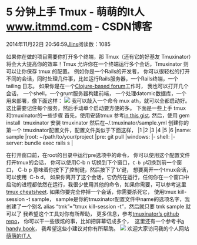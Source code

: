 
# 5 分钟上手 Tmux - 萌萌的It人 www.itmmd.com - CSDN博客


2014年11月22日 20:56:59[Jlins](https://me.csdn.net/dyllove98)阅读数：1085


如果你在做的项目需要你打开多个终端，那 Tmux（还有它的好基友 Tmuxinator）将会大大提高你的效率！Tmux 允许你在一个终端运行多个会话，Tmuxinator 则可以让你保存 tmux 的配置。
例如你是一个Rails的开发者， 你可以很轻松的打开不同的会话，同时处理几件事，比如运行Rails服务器，一个Rails终端，一个tailing 日志。
如果你是在一个[Clojure-based forum](http://www.flyingmachinestudios.com/programming/building-a-forum-with-clojure-datomic-angular/)工作时， 我也可以打开几个会话，
 一个shell，一个grunt服务器构建前端， 一个处理datomic数据库，一个用来部署，像下面这样：
![](http://ww1.sinaimg.cn/large/7cc829d3gw1em3tk5bb25j20kr0f5aba.jpg)
我可以敲入一个命令 mux ath，就可以全都启动好。 这比需要记住每个服务，然后手动单个启动要方便的多。
下面是一些上手 tmux 和tmuxinator的一些步骤
首先，使用安装tmux 参考[in this gist](https://gist.github.com/simme/1297707).
然后，使用 gem install  tmuxinator 安装 tmuxinator
然后在~/.tmuxinator/sample.yml 创建你的 第一个 tmuxinator配置文件，配置文件类似于下面这样，
|1
|2
|3
|4
|5
|6
|name:
 sample
|root:
 ~/path/to/your/project
|pre:
 git pull
|windows:
|-
 shell:
|-
 server: bundle exec rails s
|

在打开窗口前，在root的目录中运行pre选项中的命令， 你可以使用这个配置文件打开tmux的会话， 你可以使用C-b n 切换到下个窗口，`C-b p`切换到前一个窗口， C-b p 意味着你按下了控制键，然后按下了‘b’键， 想要离开一个tmux会话，可以使用  C-b
 d， 如果你离开了这个会话，它仍然在运行，任何你在一个窗口中启动的进程都依然在运行，我很少使用其他的命令，如果你需要，可以参考这里[tmux cheatsheet](http://cheat.errtheblog.com/s/tmux).
如果你要完全停掉一个会话，你需要杀死它， 使用tmux kill-session -t sample， sample是你的tmuxinator配置文件中name的选项名字，我创建了一个别名 alias “tmk”=”tmux kill-session -t”，然后就只要 tmk sample 就可以了
我希望这个工具对你有所帮助， 更多信息，参考[tmuxinator’s github repo](https://github.com/tmuxinator/tmuxinator)， 你可以干一些很炫的事，比如把屏幕切成多个，  这里还有一个参考书[a
 handy book](http://www.amazon.com/gp/product/1934356964/ref=as_li_tl?ie=UTF8&camp=1789&creative=390957&creativeASIN=1934356964&linkCode=as2&tag=aflyingmachin-20&linkId=KX7OZEGOV4WX5K7W)，
我希望这些小建议对你有所帮助。
![](http://images.cnitblog.com/blog/437282/201411/041405283617635.gif)
欢迎大家访问我的个人网站[萌萌的IT人](http://www.itmmd.com)

